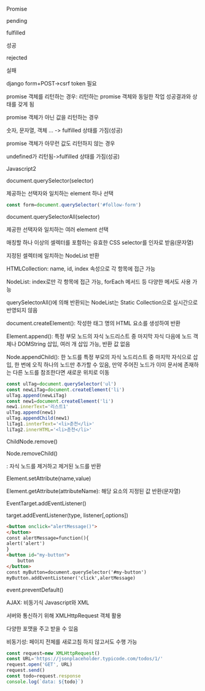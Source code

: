 Promise 

pending

fulfilled

성공

rejected

실패

django form+POST->csrf token 필요

promise 객체를 리턴하는 경우: 리턴하는 promise 객체와 동일한 작업 성공결과와 상태를 갖게 됨

promise 객체가 아닌 값을 리턴하는 경우

숫자, 문자열, 객체 ... -> fulfilled 상태를 가짐(성공)

promise 객체가 아무런 값도 리턴하지 않는 경우

undefined가 리턴됨->fulfilled 상태를 가짐(성공)



Javascript2

document.querySelector(selector)

제공하는 선택자와 일치하는 element 하나 선택

```javascript
const form=document.querySelector('#follow-form')
```

document.querySelectorAll(selector)

제공한 선택자와 일치하는 여러 element 선택

매칭할 하나 이상의 셀렉터를 포함하는 유효한 CSS selector를 인자로 받음(문자열)

지정된 셀렉터에 일치하는 NodeList 반환

HTMLCollection: name, id, index 속성으로 각 항목에 접근 가능

NodeList: index로만 각 항목에 접근 가능, forEach 메서드 등 다양한 메서도 사용 가능

querySelectorAll()에 의해 반환되는 NodeList는 Static Collection으로 실시간으로 반영되지 않음

document.createElement(): 작성한 태그 명의 HTML 요소를 생성하여 반환

Element.append(): 특정 부모 노드의 자식 노드리스트 중 마지막 자식 다음에 노드 객체나 DOMString 삽입, 여러 개 삽입 가능, 반환 값 없음

Node.appendChild(): 한 노드를 특정 부모의 자식 노드리스트 중 마지막 자식으로 삽입, 한 번에 오직 하나의 노드만 추가할 수 있음, 만약 주어진 노드가 이미 문서에 존재하는 다른 노드를 참조한다면 새로운 위치로 이동

```javascript
const ulTag=document.querySelector('ul')
const newLiTag=document.createElement('li')
ulTag.append(newLiTag)
const new1=document.createElement('li')
new1.innerText='리스트1'
ulTag.append(new1)
ulTag.appendChild(new1)
liTag1.innterText='<li>춘천</li>'
liTag2.innerHTML='<li>춘천</li>'
```

ChildNode.remove()

Node.removeChild()

: 자식 노드를 제거하고 제거된 노드를 반환

Element.setAttribute(name,value)

Element.getAttribute(attributeName): 해당 요소의 지정된 값 반환(문자열)

EventTarget.addEventListener()

target.addEventListener(type, listener[,options])

```html
<button onclick="alertMessage()">
</button>
const alertMessage=function(){
alert('alert')
}
<button id="my-button">
    button
</button>
const myButton=document.querySelector('#my-button')
myButton.addEventListener('click',alertMessage)

```

event.preventDefault()

AJAX: 비동기식 Javascript와 XML

서버와 통신하기 위해 XMLHttpRequest 객체 활용

다양한 포맷을 주고 받을 수 있음

비동기성: 페이지 전체를 새로고침 하지 않고서도 수행 가능

```javascript
const request=new XMLHttpRequest()
const URL='https://jsonplaceholder.typicode.com/todos/1/'
request.open('GET', URL)
request.send()
const todo=request.response
console.log(`data: ${todo}`)

```

